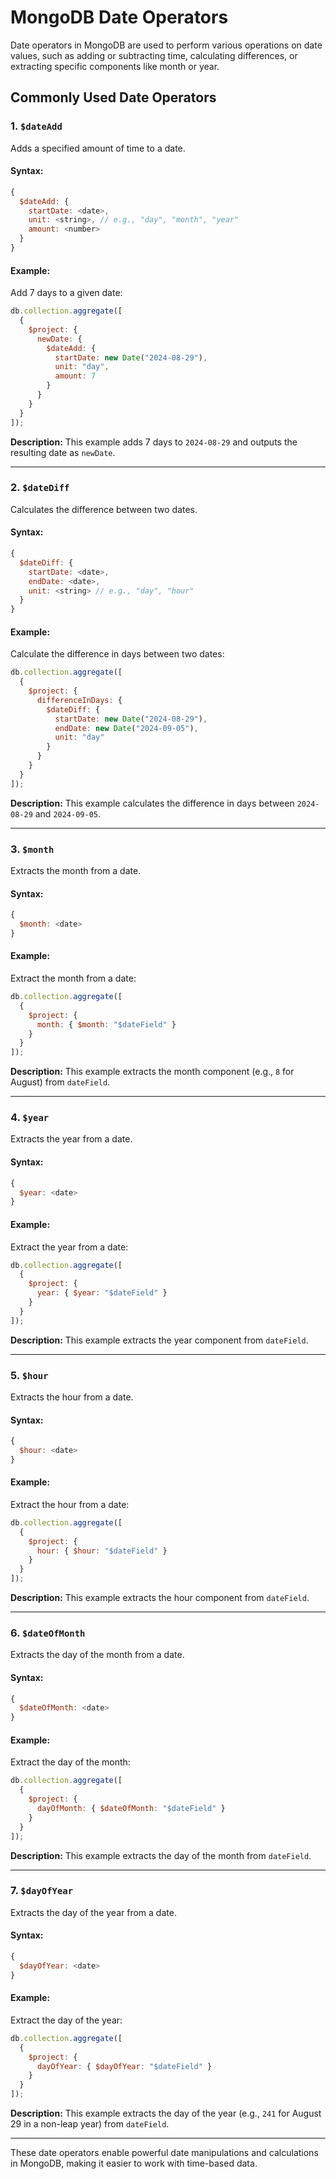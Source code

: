 # MongoDB Date Operators

Date operators in MongoDB are used to perform various operations on date values, such as adding or subtracting time, calculating differences, or extracting specific components like month or year.

## Commonly Used Date Operators

### 1. `$dateAdd`
Adds a specified amount of time to a date.

#### Syntax:
```javascript
{
  $dateAdd: {
    startDate: <date>,
    unit: <string>, // e.g., "day", "month", "year"
    amount: <number>
  }
}
```

#### Example:
Add 7 days to a given date:
```javascript
db.collection.aggregate([
  {
    $project: {
      newDate: { 
        $dateAdd: {
          startDate: new Date("2024-08-29"),
          unit: "day",
          amount: 7
        }
      }
    }
  }
]);
```
**Description:** This example adds 7 days to `2024-08-29` and outputs the resulting date as `newDate`.

---

### 2. `$dateDiff`
Calculates the difference between two dates.

#### Syntax:
```javascript
{
  $dateDiff: {
    startDate: <date>,
    endDate: <date>,
    unit: <string> // e.g., "day", "hour"
  }
}
```

#### Example:
Calculate the difference in days between two dates:
```javascript
db.collection.aggregate([
  {
    $project: {
      differenceInDays: {
        $dateDiff: {
          startDate: new Date("2024-08-29"),
          endDate: new Date("2024-09-05"),
          unit: "day"
        }
      }
    }
  }
]);
```
**Description:** This example calculates the difference in days between `2024-08-29` and `2024-09-05`.

---

### 3. `$month`
Extracts the month from a date.

#### Syntax:
```javascript
{
  $month: <date>
}
```

#### Example:
Extract the month from a date:
```javascript
db.collection.aggregate([
  {
    $project: {
      month: { $month: "$dateField" }
    }
  }
]);
```
**Description:** This example extracts the month component (e.g., `8` for August) from `dateField`.

---

### 4. `$year`
Extracts the year from a date.

#### Syntax:
```javascript
{
  $year: <date>
}
```

#### Example:
Extract the year from a date:
```javascript
db.collection.aggregate([
  {
    $project: {
      year: { $year: "$dateField" }
    }
  }
]);
```
**Description:** This example extracts the year component from `dateField`.

---

### 5. `$hour`
Extracts the hour from a date.

#### Syntax:
```javascript
{
  $hour: <date>
}
```

#### Example:
Extract the hour from a date:
```javascript
db.collection.aggregate([
  {
    $project: {
      hour: { $hour: "$dateField" }
    }
  }
]);
```
**Description:** This example extracts the hour component from `dateField`.

---

### 6. `$dateOfMonth`
Extracts the day of the month from a date.

#### Syntax:
```javascript
{
  $dateOfMonth: <date>
}
```

#### Example:
Extract the day of the month:
```javascript
db.collection.aggregate([
  {
    $project: {
      dayOfMonth: { $dateOfMonth: "$dateField" }
    }
  }
]);
```
**Description:** This example extracts the day of the month from `dateField`.

---

### 7. `$dayOfYear`
Extracts the day of the year from a date.

#### Syntax:
```javascript
{
  $dayOfYear: <date>
}
```

#### Example:
Extract the day of the year:
```javascript
db.collection.aggregate([
  {
    $project: {
      dayOfYear: { $dayOfYear: "$dateField" }
    }
  }
]);
```
**Description:** This example extracts the day of the year (e.g., `241` for August 29 in a non-leap year) from `dateField`.

---

These date operators enable powerful date manipulations and calculations in MongoDB, making it easier to work with time-based data.
